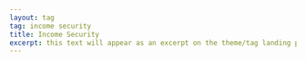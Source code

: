```yaml
---
layout: tag
tag: income security
title: Income Security
excerpt: this text will appear as an excerpt on the theme/tag landing page
---
```

